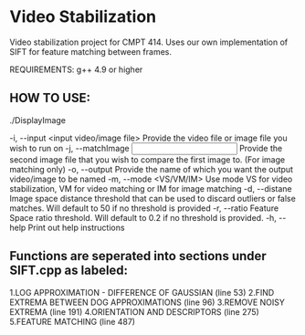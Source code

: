 Video Stabilization
===

Video stabilization project for CMPT 414. 
Uses our own implementation of SIFT for feature matching between frames.

REQUIREMENTS:
g++ 4.9 or higher


HOW TO USE:
---
./DisplayImage <OPTIONS>

-i, --input <input video/image file>
  Provide the video file or image file you wish to run on
-j, --matchImage <input second image file>
  Provide the second image file that you wish to compare the first image to. (For image matching only)
-o, --output <output file name>
  Provide the name of which you want the output video/image to be named
-m, --mode <VS/VM/IM>
  Use mode VS for video stabilization, VM for video matching or IM for image matching
-d, --distane <distance>
  Image space distance threshold that can be used to discard outliers or false matches.
  Will default to 50 if no threshold is provided
-r, --ratio <ratio>
  Feature Space ratio threshold. Will default to 0.2 if no threshold is provided.
-h, --help
  Print out help instructions


Functions are seperated into sections under SIFT.cpp as labeled:
----
 
1.LOG APPROXIMATION - DIFFERENCE OF GAUSSIAN (line 53)
2.FIND EXTREMA BETWEEN DOG APPROXIMATIONS (line 96)
3.REMOVE NOISY EXTREMA (line 191)
4.ORIENTATION AND DESCRIPTORS (line 275)
5.FEATURE MATCHING (line 487)


